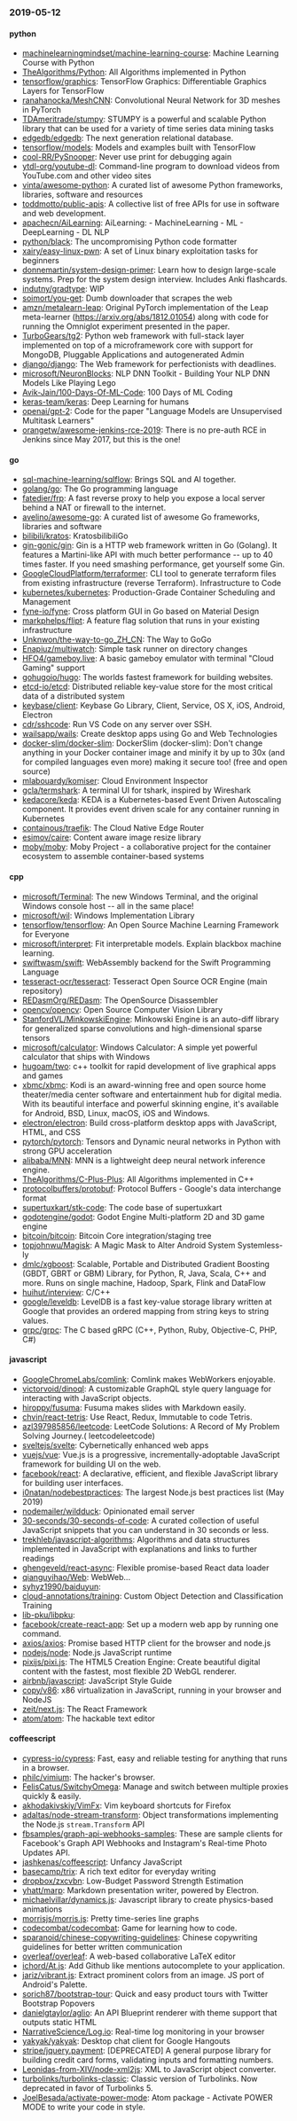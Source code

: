 ### 2019-05-12

#### python
* [machinelearningmindset/machine-learning-course](https://github.com/machinelearningmindset/machine-learning-course):  Machine Learning Course with Python
* [TheAlgorithms/Python](https://github.com/TheAlgorithms/Python): All Algorithms implemented in Python
* [tensorflow/graphics](https://github.com/tensorflow/graphics): TensorFlow Graphics: Differentiable Graphics Layers for TensorFlow
* [ranahanocka/MeshCNN](https://github.com/ranahanocka/MeshCNN): Convolutional Neural Network for 3D meshes in PyTorch
* [TDAmeritrade/stumpy](https://github.com/TDAmeritrade/stumpy): STUMPY is a powerful and scalable Python library that can be used for a variety of time series data mining tasks
* [edgedb/edgedb](https://github.com/edgedb/edgedb): The next generation relational database.
* [tensorflow/models](https://github.com/tensorflow/models): Models and examples built with TensorFlow
* [cool-RR/PySnooper](https://github.com/cool-RR/PySnooper): Never use print for debugging again
* [ytdl-org/youtube-dl](https://github.com/ytdl-org/youtube-dl): Command-line program to download videos from YouTube.com and other video sites
* [vinta/awesome-python](https://github.com/vinta/awesome-python): A curated list of awesome Python frameworks, libraries, software and resources
* [toddmotto/public-apis](https://github.com/toddmotto/public-apis): A collective list of free APIs for use in software and web development.
* [apachecn/AiLearning](https://github.com/apachecn/AiLearning): AiLearning:  - MachineLearning - ML - DeepLearning - DL NLP
* [python/black](https://github.com/python/black): The uncompromising Python code formatter
* [xairy/easy-linux-pwn](https://github.com/xairy/easy-linux-pwn): A set of Linux binary exploitation tasks for beginners
* [donnemartin/system-design-primer](https://github.com/donnemartin/system-design-primer): Learn how to design large-scale systems. Prep for the system design interview. Includes Anki flashcards.
* [indutny/gradtype](https://github.com/indutny/gradtype): WIP
* [soimort/you-get](https://github.com/soimort/you-get):  Dumb downloader that scrapes the web
* [amzn/metalearn-leap](https://github.com/amzn/metalearn-leap): Original PyTorch implementation of the Leap meta-learner (https://arxiv.org/abs/1812.01054) along with code for running the Omniglot experiment presented in the paper.
* [TurboGears/tg2](https://github.com/TurboGears/tg2): Python web framework with full-stack layer implemented on top of a microframework core with support for MongoDB, Pluggable Applications and autogenerated Admin
* [django/django](https://github.com/django/django): The Web framework for perfectionists with deadlines.
* [microsoft/NeuronBlocks](https://github.com/microsoft/NeuronBlocks): NLP DNN Toolkit - Building Your NLP DNN Models Like Playing Lego
* [Avik-Jain/100-Days-Of-ML-Code](https://github.com/Avik-Jain/100-Days-Of-ML-Code): 100 Days of ML Coding
* [keras-team/keras](https://github.com/keras-team/keras): Deep Learning for humans
* [openai/gpt-2](https://github.com/openai/gpt-2): Code for the paper "Language Models are Unsupervised Multitask Learners"
* [orangetw/awesome-jenkins-rce-2019](https://github.com/orangetw/awesome-jenkins-rce-2019): There is no pre-auth RCE in Jenkins since May 2017, but this is the one!

#### go
* [sql-machine-learning/sqlflow](https://github.com/sql-machine-learning/sqlflow): Brings SQL and AI together.
* [golang/go](https://github.com/golang/go): The Go programming language
* [fatedier/frp](https://github.com/fatedier/frp): A fast reverse proxy to help you expose a local server behind a NAT or firewall to the internet.
* [avelino/awesome-go](https://github.com/avelino/awesome-go): A curated list of awesome Go frameworks, libraries and software
* [bilibili/kratos](https://github.com/bilibili/kratos): KratosbilibiliGo
* [gin-gonic/gin](https://github.com/gin-gonic/gin): Gin is a HTTP web framework written in Go (Golang). It features a Martini-like API with much better performance -- up to 40 times faster. If you need smashing performance, get yourself some Gin.
* [GoogleCloudPlatform/terraformer](https://github.com/GoogleCloudPlatform/terraformer): CLI tool to generate terraform files from existing infrastructure (reverse Terraform). Infrastructure to Code
* [kubernetes/kubernetes](https://github.com/kubernetes/kubernetes): Production-Grade Container Scheduling and Management
* [fyne-io/fyne](https://github.com/fyne-io/fyne): Cross platform GUI in Go based on Material Design
* [markphelps/flipt](https://github.com/markphelps/flipt): A feature flag solution that runs in your existing infrastructure
* [Unknwon/the-way-to-go_ZH_CN](https://github.com/Unknwon/the-way-to-go_ZH_CN): The Way to GoGo 
* [Enapiuz/multiwatch](https://github.com/Enapiuz/multiwatch): Simple task runner on directory changes
* [HFO4/gameboy.live](https://github.com/HFO4/gameboy.live):  A basic gameboy emulator with terminal "Cloud Gaming" support
* [gohugoio/hugo](https://github.com/gohugoio/hugo): The worlds fastest framework for building websites.
* [etcd-io/etcd](https://github.com/etcd-io/etcd): Distributed reliable key-value store for the most critical data of a distributed system
* [keybase/client](https://github.com/keybase/client): Keybase Go Library, Client, Service, OS X, iOS, Android, Electron
* [cdr/sshcode](https://github.com/cdr/sshcode): Run VS Code on any server over SSH.
* [wailsapp/wails](https://github.com/wailsapp/wails): Create desktop apps using Go and Web Technologies
* [docker-slim/docker-slim](https://github.com/docker-slim/docker-slim): DockerSlim (docker-slim): Don't change anything in your Docker container image and minify it by up to 30x (and for compiled languages even more) making it secure too! (free and open source)
* [mlabouardy/komiser](https://github.com/mlabouardy/komiser): Cloud Environment Inspector 
* [gcla/termshark](https://github.com/gcla/termshark): A terminal UI for tshark, inspired by Wireshark
* [kedacore/keda](https://github.com/kedacore/keda): KEDA is a Kubernetes-based Event Driven Autoscaling component. It provides event driven scale for any container running in Kubernetes
* [containous/traefik](https://github.com/containous/traefik): The Cloud Native Edge Router
* [esimov/caire](https://github.com/esimov/caire): Content aware image resize library
* [moby/moby](https://github.com/moby/moby): Moby Project - a collaborative project for the container ecosystem to assemble container-based systems

#### cpp
* [microsoft/Terminal](https://github.com/microsoft/Terminal): The new Windows Terminal, and the original Windows console host -- all in the same place!
* [microsoft/wil](https://github.com/microsoft/wil): Windows Implementation Library
* [tensorflow/tensorflow](https://github.com/tensorflow/tensorflow): An Open Source Machine Learning Framework for Everyone
* [microsoft/interpret](https://github.com/microsoft/interpret): Fit interpretable models. Explain blackbox machine learning.
* [swiftwasm/swift](https://github.com/swiftwasm/swift): WebAssembly backend for the Swift Programming Language
* [tesseract-ocr/tesseract](https://github.com/tesseract-ocr/tesseract): Tesseract Open Source OCR Engine (main repository)
* [REDasmOrg/REDasm](https://github.com/REDasmOrg/REDasm): The OpenSource Disassembler
* [opencv/opencv](https://github.com/opencv/opencv): Open Source Computer Vision Library
* [StanfordVL/MinkowskiEngine](https://github.com/StanfordVL/MinkowskiEngine): Minkowski Engine is an auto-diff library for generalized sparse convolutions and high-dimensional sparse tensors
* [microsoft/calculator](https://github.com/microsoft/calculator): Windows Calculator: A simple yet powerful calculator that ships with Windows
* [hugoam/two](https://github.com/hugoam/two): c++ toolkit for rapid development of live graphical apps and games
* [xbmc/xbmc](https://github.com/xbmc/xbmc): Kodi is an award-winning free and open source home theater/media center software and entertainment hub for digital media. With its beautiful interface and powerful skinning engine, it's available for Android, BSD, Linux, macOS, iOS and Windows.
* [electron/electron](https://github.com/electron/electron): Build cross-platform desktop apps with JavaScript, HTML, and CSS
* [pytorch/pytorch](https://github.com/pytorch/pytorch): Tensors and Dynamic neural networks in Python with strong GPU acceleration
* [alibaba/MNN](https://github.com/alibaba/MNN): MNN is a lightweight deep neural network inference engine.
* [TheAlgorithms/C-Plus-Plus](https://github.com/TheAlgorithms/C-Plus-Plus): All Algorithms implemented in C++
* [protocolbuffers/protobuf](https://github.com/protocolbuffers/protobuf): Protocol Buffers - Google's data interchange format
* [supertuxkart/stk-code](https://github.com/supertuxkart/stk-code): The code base of supertuxkart
* [godotengine/godot](https://github.com/godotengine/godot): Godot Engine  Multi-platform 2D and 3D game engine
* [bitcoin/bitcoin](https://github.com/bitcoin/bitcoin): Bitcoin Core integration/staging tree
* [topjohnwu/Magisk](https://github.com/topjohnwu/Magisk): A Magic Mask to Alter Android System Systemless-ly
* [dmlc/xgboost](https://github.com/dmlc/xgboost): Scalable, Portable and Distributed Gradient Boosting (GBDT, GBRT or GBM) Library, for Python, R, Java, Scala, C++ and more. Runs on single machine, Hadoop, Spark, Flink and DataFlow
* [huihut/interview](https://github.com/huihut/interview):  C/C++
* [google/leveldb](https://github.com/google/leveldb): LevelDB is a fast key-value storage library written at Google that provides an ordered mapping from string keys to string values.
* [grpc/grpc](https://github.com/grpc/grpc): The C based gRPC (C++, Python, Ruby, Objective-C, PHP, C#)

#### javascript
* [GoogleChromeLabs/comlink](https://github.com/GoogleChromeLabs/comlink): Comlink makes WebWorkers enjoyable.
* [victorvoid/dinoql](https://github.com/victorvoid/dinoql): A customizable GraphQL style query language for interacting with JavaScript objects.
* [hiroppy/fusuma](https://github.com/hiroppy/fusuma): Fusuma makes slides with Markdown easily.
* [chvin/react-tetris](https://github.com/chvin/react-tetris): Use React, Redux, Immutable to code Tetris. 
* [azl397985856/leetcode](https://github.com/azl397985856/leetcode): LeetCode Solutions: A Record of My Problem Solving Journey.( leetcodeleetcode)
* [sveltejs/svelte](https://github.com/sveltejs/svelte): Cybernetically enhanced web apps
* [vuejs/vue](https://github.com/vuejs/vue):  Vue.js is a progressive, incrementally-adoptable JavaScript framework for building UI on the web.
* [facebook/react](https://github.com/facebook/react): A declarative, efficient, and flexible JavaScript library for building user interfaces.
* [i0natan/nodebestpractices](https://github.com/i0natan/nodebestpractices):  The largest Node.js best practices list (May 2019)
* [nodemailer/wildduck](https://github.com/nodemailer/wildduck): Opinionated email server
* [30-seconds/30-seconds-of-code](https://github.com/30-seconds/30-seconds-of-code): A curated collection of useful JavaScript snippets that you can understand in 30 seconds or less.
* [trekhleb/javascript-algorithms](https://github.com/trekhleb/javascript-algorithms):  Algorithms and data structures implemented in JavaScript with explanations and links to further readings
* [ghengeveld/react-async](https://github.com/ghengeveld/react-async):  Flexible promise-based React data loader
* [qianguyihao/Web](https://github.com/qianguyihao/Web): WebWeb...
* [syhyz1990/baiduyun](https://github.com/syhyz1990/baiduyun):  
* [cloud-annotations/training](https://github.com/cloud-annotations/training):  Custom Object Detection and Classification Training
* [lib-pku/libpku](https://github.com/lib-pku/libpku): 
* [facebook/create-react-app](https://github.com/facebook/create-react-app): Set up a modern web app by running one command.
* [axios/axios](https://github.com/axios/axios): Promise based HTTP client for the browser and node.js
* [nodejs/node](https://github.com/nodejs/node): Node.js JavaScript runtime 
* [pixijs/pixi.js](https://github.com/pixijs/pixi.js): The HTML5 Creation Engine: Create beautiful digital content with the fastest, most flexible 2D WebGL renderer.
* [airbnb/javascript](https://github.com/airbnb/javascript): JavaScript Style Guide
* [copy/v86](https://github.com/copy/v86): x86 virtualization in JavaScript, running in your browser and NodeJS
* [zeit/next.js](https://github.com/zeit/next.js): The React Framework
* [atom/atom](https://github.com/atom/atom): The hackable text editor

#### coffeescript
* [cypress-io/cypress](https://github.com/cypress-io/cypress): Fast, easy and reliable testing for anything that runs in a browser.
* [philc/vimium](https://github.com/philc/vimium): The hacker's browser.
* [FelisCatus/SwitchyOmega](https://github.com/FelisCatus/SwitchyOmega): Manage and switch between multiple proxies quickly & easily.
* [akhodakivskiy/VimFx](https://github.com/akhodakivskiy/VimFx): Vim keyboard shortcuts for Firefox
* [adaltas/node-stream-transform](https://github.com/adaltas/node-stream-transform): Object transformations implementing the Node.js `stream.Transform` API
* [fbsamples/graph-api-webhooks-samples](https://github.com/fbsamples/graph-api-webhooks-samples): These are sample clients for Facebook's Graph API Webhooks and Instagram's Real-time Photo Updates API.
* [jashkenas/coffeescript](https://github.com/jashkenas/coffeescript): Unfancy JavaScript
* [basecamp/trix](https://github.com/basecamp/trix): A rich text editor for everyday writing
* [dropbox/zxcvbn](https://github.com/dropbox/zxcvbn): Low-Budget Password Strength Estimation
* [yhatt/marp](https://github.com/yhatt/marp): Markdown presentation writer, powered by Electron.
* [michaelvillar/dynamics.js](https://github.com/michaelvillar/dynamics.js): Javascript library to create physics-based animations
* [morrisjs/morris.js](https://github.com/morrisjs/morris.js): Pretty time-series line graphs
* [codecombat/codecombat](https://github.com/codecombat/codecombat): Game for learning how to code.
* [sparanoid/chinese-copywriting-guidelines](https://github.com/sparanoid/chinese-copywriting-guidelines): Chinese copywriting guidelines for better written communication
* [overleaf/overleaf](https://github.com/overleaf/overleaf): A web-based collaborative LaTeX editor
* [ichord/At.js](https://github.com/ichord/At.js): Add Github like mentions autocomplete to your application.
* [jariz/vibrant.js](https://github.com/jariz/vibrant.js): Extract prominent colors from an image. JS port of Android's Palette.
* [sorich87/bootstrap-tour](https://github.com/sorich87/bootstrap-tour): Quick and easy product tours with Twitter Bootstrap Popovers
* [danielgtaylor/aglio](https://github.com/danielgtaylor/aglio): An API Blueprint renderer with theme support that outputs static HTML
* [NarrativeScience/Log.io](https://github.com/NarrativeScience/Log.io): Real-time log monitoring in your browser
* [yakyak/yakyak](https://github.com/yakyak/yakyak): Desktop chat client for Google Hangouts
* [stripe/jquery.payment](https://github.com/stripe/jquery.payment): [DEPRECATED] A general purpose library for building credit card forms, validating inputs and formatting numbers.
* [Leonidas-from-XIV/node-xml2js](https://github.com/Leonidas-from-XIV/node-xml2js): XML to JavaScript object converter.
* [turbolinks/turbolinks-classic](https://github.com/turbolinks/turbolinks-classic): Classic version of Turbolinks. Now deprecated in favor of Turbolinks 5.
* [JoelBesada/activate-power-mode](https://github.com/JoelBesada/activate-power-mode): Atom package - Activate POWER MODE to write your code in style.
